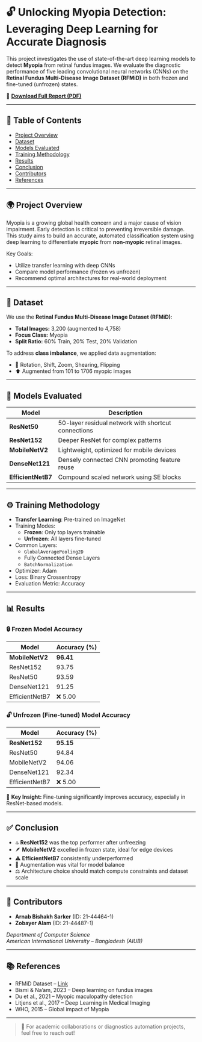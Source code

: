 # 🔓 Unlocking Myopia Detection: Leveraging Deep Learning for Accurate Diagnosis

This project investigates the use of state-of-the-art deep learning models to detect **Myopia** from retinal fundus images. We evaluate the diagnostic performance of five leading convolutional neural networks (CNNs) on the **Retinal Fundus Multi-Disease Image Dataset (RFMiD)** in both frozen and fine-tuned (unfrozen) states.

📄 **[Download Full Report (PDF)](./CVPR-FINAL-REPORT.pdf)**

---

## 📘 Table of Contents

- [Project Overview](#project-overview)
- [Dataset](#dataset)
- [Models Evaluated](#models-evaluated)
- [Training Methodology](#training-methodology)
- [Results](#results)
- [Conclusion](#conclusion)
- [Contributors](#contributors)
- [References](#references)

---

## 🌍 Project Overview

Myopia is a growing global health concern and a major cause of vision impairment. Early detection is critical to preventing irreversible damage. This study aims to build an accurate, automated classification system using deep learning to differentiate **myopic** from **non-myopic** retinal images.

Key Goals:
- Utilize transfer learning with deep CNNs
- Compare model performance (frozen vs unfrozen)
- Recommend optimal architectures for real-world deployment

---

## 📂 Dataset

We use the **Retinal Fundus Multi-Disease Image Dataset (RFMiD)**:

- **Total Images:** 3,200 (augmented to 4,758)
- **Focus Class:** Myopia
- **Split Ratio:** 60% Train, 20% Test, 20% Validation

To address **class imbalance**, we applied data augmentation:
- 🔁 Rotation, Shift, Zoom, Shearing, Flipping
- ⬆️ Augmented from 101 to 1706 myopic images

---

## 🧠 Models Evaluated

| Model           | Description |
|------------------|-------------|
| **ResNet50**      | 50-layer residual network with shortcut connections |
| **ResNet152**     | Deeper ResNet for complex patterns |
| **MobileNetV2**   | Lightweight, optimized for mobile devices |
| **DenseNet121**   | Densely connected CNN promoting feature reuse |
| **EfficientNetB7**| Compound scaled network using SE blocks |

---

## ⚙️ Training Methodology

- **Transfer Learning**: Pre-trained on ImageNet
- Training Modes:
  - **Frozen**: Only top layers trainable
  - **Unfrozen**: All layers fine-tuned
- Common Layers:
  - `GlobalAveragePooling2D`
  - Fully Connected Dense Layers
  - `BatchNormalization`
- Optimizer: Adam
- Loss: Binary Crossentropy
- Evaluation Metric: Accuracy

---

## 📊 Results

### 🔒 Frozen Model Accuracy

| Model         | Accuracy (%) |
|---------------|--------------|
| **MobileNetV2** | **96.41**     |
| ResNet152      | 93.75         |
| ResNet50       | 93.59         |
| DenseNet121    | 91.25         |
| EfficientNetB7 | ❌ 5.00       |

### 🔓 Unfrozen (Fine-tuned) Model Accuracy

| Model         | Accuracy (%) |
|---------------|--------------|
| **ResNet152**   | **95.15**     |
| ResNet50       | 94.84         |
| MobileNetV2    | 94.06         |
| DenseNet121    | 92.34         |
| EfficientNetB7 | ❌ 5.00       |

📌 **Key Insight:** Fine-tuning significantly improves accuracy, especially in ResNet-based models.

---

## ✅ Conclusion

- 🔝 **ResNet152** was the top performer after unfreezing
- 🪶 **MobileNetV2** excelled in frozen state, ideal for edge devices
- ⚠️ **EfficientNetB7** consistently underperformed
- 🎯 Augmentation was vital for model balance
- ⚖️ Architecture choice should match compute constraints and dataset scale

---

## 👥 Contributors

- **Arnab Bishakh Sarker** (ID: 21-44464-1)  
- **Zobayer Alam** (ID: 21-44487-1)  

*Department of Computer Science*  
*American International University – Bangladesh (AIUB)*

---

## 📚 References

- RFMiD Dataset – [Link](https://dx.doi.org/10.21227/s3g7-st65)
- Bismi & Na’am, 2023 – Deep learning on fundus images  
- Du et al., 2021 – Myopic maculopathy detection  
- Litjens et al., 2017 – Deep Learning in Medical Imaging  
- WHO, 2015 – Global impact of Myopia

---

> 🧠 For academic collaborations or diagnostics automation projects, feel free to reach out!
